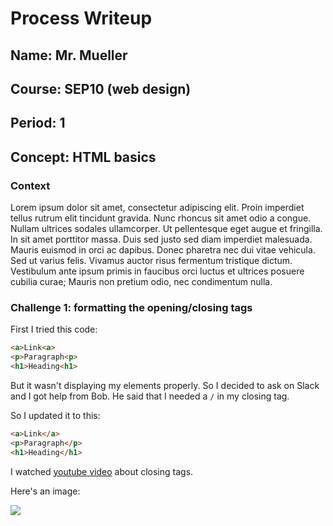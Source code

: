 # Process Writeup

## Name: Mr. Mueller
## Course: SEP10 (web design)
## Period: 1
## Concept: HTML basics

### Context

Lorem ipsum dolor sit amet, consectetur adipiscing elit. Proin imperdiet tellus rutrum elit tincidunt gravida. Nunc rhoncus sit amet odio a congue. Nullam ultrices sodales ullamcorper. Ut pellentesque eget augue et fringilla. In sit amet porttitor massa. Duis sed justo sed diam imperdiet malesuada. Mauris euismod in orci ac dapibus. Donec pharetra nec dui vitae vehicula. Sed ut varius felis. Vivamus auctor risus fermentum tristique dictum. Vestibulum ante ipsum primis in faucibus orci luctus et ultrices posuere cubilia curae; Mauris non pretium odio, nec condimentum nulla.

### Challenge 1: formatting the opening/closing tags

First I tried this code:

```html
<a>Link<a>
<p>Paragraph<p>
<h1>Heading<h1>
```

But it wasn't displaying my elements properly. So I decided to ask on Slack and I got help from Bob. He said that I needed a `/` in my closing tag.

So I updated it to this:
```html
<a>Link</a>
<p>Paragraph</p>
<h1>Heading</h1>
```


I watched [youtube video](http://...) about closing tags.

Here's an image:

![](tech-industry.png)